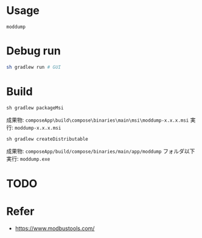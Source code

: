 # Usage
```sh:GUI
moddump
```

# Debug run
```sh
sh gradlew run # GUI
```

# Build
```sh: Windows Installer作成
sh gradlew packageMsi
```
成果物: `composeApp\build\compose\binaries\main\msi\moddump-x.x.x.msi`
実行: `moddump-x.x.x.msi`

```sh:実行ファイル作成
sh gradlew createDistributable
```
成果物: `composeApp/build/compose/binaries/main/app/moddump` フォルダ以下  
実行: `moddump.exe`

# TODO

# Refer

- https://www.modbustools.com/

